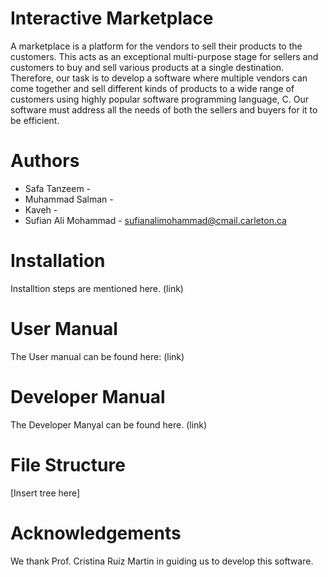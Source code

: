 # Interactive Marketplace
A marketplace is a platform for the vendors to sell their products to the customers. This acts as an exceptional multi-purpose stage for sellers and customers to buy and sell various products at a single
destination. Therefore, our task is to develop a software where multiple vendors can come together and sell
different kinds of products to a wide range of customers using highly popular software programming
language, C. Our software must address all the needs of both the sellers and buyers for it to be efficient.

# Authors
* Safa Tanzeem - 
* Muhammad Salman -   
* Kaveh - 
* Sufian Ali Mohammad - sufianalimohammad@cmail.carleton.ca
# Installation
Installtion steps are mentioned here. (link)
# User Manual
The User manual can be found here: (link)
# Developer Manual
The Developer Manyal can be found here. (link)
# File Structure
[Insert tree here]
# Acknowledgements
We thank Prof. Cristina Ruiz Martin in guiding us to develop this software.
